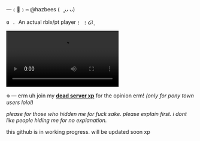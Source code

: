 —﹙🍏﹚⑅   @hazbees   (⠀˳ᴗ ᴗ)

 ɞ⠀.⠀An actual rblx/pt player﹗ ﹗໒꒱۪

 ![](https://media.tenor.com/bePYJz34W1IAAAPo/grieferblocktales-griefer.mp4)

𖦹  — erm uh join my [**dead server xp**](https://discord.gg/dPRhM3hp) for the opinion erm! *(only for pony town users lolol)*

*please for those who hidden me for fuck sake. please explain first. i dont like people hiding me for no explanation.*


this github is in working progress. will be updated soon xp
